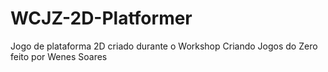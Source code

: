# WCJZ-2D-Platformer
 Jogo de plataforma 2D criado durante o Workshop Criando Jogos do Zero feito por Wenes Soares
